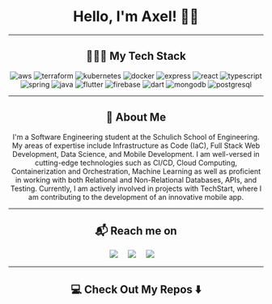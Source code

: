 <h1 align="center"> Hello, I'm Axel! 👋🏻 </h1>

<hr>

<h2  align="center">👨🏼‍💻 My Tech Stack</h2>
<p align="center">
  <img src= "https://img.shields.io/badge/Amazon_AWS-FF9900?style=for-the-badge&logo=amazonaws&logoColor=white" alt="aws">
  <img src="https://img.shields.io/badge/terraform-%235835CC.svg?style=for-the-badge&logo=terraform&logoColor=white" alt="terraform">
  <img src="https://img.shields.io/badge/Kubernetes-326CE5.svg?style=for-the-badge&logo=Kubernetes&logoColor=white" alt="kubernetes">
  <img src="https://img.shields.io/badge/Docker-2496ED.svg?style=for-the-badge&logo=Docker&logoColor=white" alt="docker">
  <img src="https://img.shields.io/badge/Express-000000.svg?style=for-the-badge&logo=Express&logoColor=white" alt="express">
  <img src="https://img.shields.io/badge/React-61DAFB.svg?style=for-the-badge&logo=React&logoColor=black" alt="react">
  <img src="https://img.shields.io/badge/TypeScript-3178C6.svg?style=for-the-badge&logo=TypeScript&logoColor=white" alt="typescript">
  <img src="https://img.shields.io/badge/Spring%20Boot-6DB33F.svg?style=for-the-badge&logo=Spring-Boot&logoColor=white" alt="spring"/>
  <img src="https://img.shields.io/badge/java-%23ED8B00.svg?style=for-the-badge&logo=openjdk&logoColor=white" alt="java">
  <img src="https://img.shields.io/badge/Flutter-%2302569B.svg?style=for-the-badge&logo=Flutter&logoColor=white" alt="flutter"/>
  <img src="https://img.shields.io/badge/Firebase-FFCA28.svg?style=for-the-badge&logo=Firebase&logoColor=black" alt="firebase"/>
  <img src="https://img.shields.io/badge/Dart-0175C2.svg?style=for-the-badge&logo=Dart&logoColor=white" alt="dart">
  <img src="https://img.shields.io/badge/MongoDB-%234ea94b.svg?style=for-the-badge&logo=mongodb&logoColor=white" alt="mongodb"/>
  <img src="https://img.shields.io/badge/PostgreSQL-4169E1.svg?style=for-the-badge&logo=PostgreSQL&logoColor=white" alt="postgresql"/>
</p>

<hr>

<h2  align="center">👀 About Me</h2>
<p align="center">
I'm a Software Engineering student at the Schulich School of Engineering. My areas of expertise include Infrastructure as Code (IaC), Full Stack Web Development, Data Science, and Mobile Development. I am well-versed in cutting-edge technologies such as CI/CD, Cloud Computing, Containerization and Orchestration, Machine Learning as well as proficient in working with both Relational and Non-Relational Databases, APIs, and Testing. 
Currently, I am actively involved in projects with TechStart, where I am contributing to the development of an innovative mobile app.
</p>

<hr>

<h2  align="center">📬 Reach me on</h2>
<p align="center">
  <a target="_blank"href=""><img src="https://img.shields.io/badge/Portfolio-%23000000.svg?style=for-the-badge&logo=firefox&logoColor=#FF7139"/></a>&nbsp;&nbsp;&nbsp;&nbsp;
  <a target="_blank"href="https://www.linkedin.com/in/axel-s%C3%A1nchez-a1089b23a/"><img src="https://img.shields.io/badge/linkedin-%230077B5.svg?style=for-the-badge&logo=linkedin&logoColor=white"/></a>&nbsp;&nbsp;&nbsp;&nbsp;
  <a target="_blanck"href="mailto:axelshz@gmail.com"><img src="https://img.shields.io/badge/Gmail-D14836?style=for-the-badge&logo=gmail&logoColor=white"/></a>&nbsp;&nbsp;&nbsp;&nbsp;
</p>

<hr>

<h2  align="center">💻 Check Out My Repos ⬇️ </h2>
